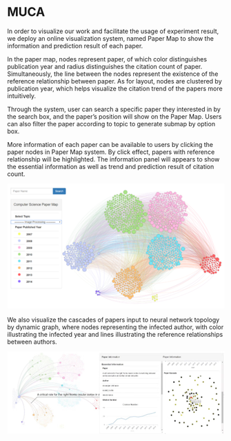 # MUCA
In order to visualize our work and facilitate the usage of experiment result, we deploy an online visualization system, named Paper Map to show the information and prediction result of each paper.

In the paper map,  nodes represent paper, of which color distinguishes publication year and radius distinguishes the citation count of paper. Simultaneously, the line between the nodes represent the existence of the reference relationship between paper. As for layout, nodes are clustered by publication year, which helps visualize the citation trend of the papers more intuitively.

Through the system, user can search a specific paper they interested in by the search box, and the paper’s position will show on the Paper Map. Users can also filter the paper according to topic to generate submap by option box.

More information of each paper can be available to users by clicking the paper nodes in Paper Map system. By click effect, papers with reference relationship will be highlighted. The information panel will appears to show the essential information as well as trend and prediction result of citation count.

![image1](https://github.com/zijie2333/MUCA/raw/master/img/graph1.png)


We also visualize the cascades of papers input to neural network topology by dynamic graph, where nodes representing the infected author, with color illustrating the infected year and lines illustrating the reference relationships between authors.

![image2](https://github.com/zijie2333/MUCA/raw/master/img/graph2.jpg)
